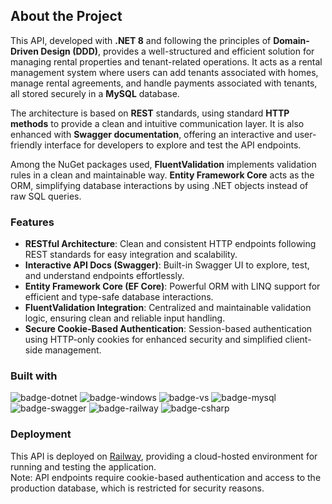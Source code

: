 ## About the Project

This API, developed with **.NET 8** and following the principles of **Domain-Driven Design (DDD)**, provides a well-structured and efficient solution for managing rental properties and tenant-related operations. It acts as a rental management system where users can add tenants associated with homes, manage rental agreements, and handle payments associated with tenants, all stored securely in a **MySQL** database.

The architecture is based on **REST** standards, using standard **HTTP methods** to provide a clean and intuitive communication layer. It is also enhanced with **Swagger documentation**, offering an interactive and user-friendly interface for developers to explore and test the API endpoints.

Among the NuGet packages used, **FluentValidation** implements validation rules in a clean and maintainable way. **Entity Framework Core** acts as the ORM, simplifying database interactions by using .NET objects instead of raw SQL queries.

### Features

- **RESTful Architecture**: Clean and consistent HTTP endpoints following REST standards for easy integration and scalability.
- **Interactive API Docs (Swagger)**: Built-in Swagger UI to explore, test, and understand endpoints effortlessly.
- **Entity Framework Core (EF Core)**: Powerful ORM with LINQ support for efficient and type-safe database interactions.
- **FluentValidation Integration**: Centralized and maintainable validation logic, ensuring clean and reliable input handling.
- **Secure Cookie-Based Authentication**: Session-based authentication using HTTP-only cookies for enhanced security and simplified client-side management.

### Built with

![badge-dotnet]
![badge-windows]
![badge-vs]
![badge-mysql]
![badge-swagger]
![badge-railway]
![badge-csharp]

### Deployment

This API is deployed on [Railway](https://railway.app), providing a cloud-hosted environment for running and testing the application.  
Note: API endpoints require cookie-based authentication and access to the production database, which is restricted for security reasons.


[badge-dotnet]: https://img.shields.io/badge/.NET-512BD4?logo=dotnet&logoColor=fff&style=for-the-badge
[badge-vs]: https://img.shields.io/badge/VISUAL%20STUDIO-%235c2d91?style=for-the-badge
[badge-windows]: https://img.shields.io/badge/WINDOWS-%230078D4?style=for-the-badge
[badge-mysql]: https://img.shields.io/badge/MySQL-4479A1?logo=mysql&logoColor=fff&style=for-the-badge
[badge-swagger]: https://img.shields.io/badge/Swagger-85EA2D?logo=swagger&logoColor=000&style=for-the-badge
[badge-railway]: https://img.shields.io/badge/Railway-000?logo=railway&logoColor=white&style=for-the-badge
[badge-csharp]: https://img.shields.io/badge/C%23-239120?logo=c-sharp&logoColor=fff&style=for-the-badge